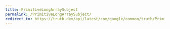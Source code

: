```yaml
---
title: PrimitiveLongArraySubject
permalink: /PrimitiveLongArraySubject/
redirect_to: https://truth.dev/api/latest/com/google/common/truth/PrimitiveLongArraySubject.html
---
```


